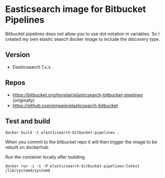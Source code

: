 # Easticsearch image for Bitbucket Pipelines

Bitbucket pipelines does not allow you to use dot notation in variables. So I created my own elastic search docker image to include the discovery type.

## Version
* Elasticsearch 7.x.x

## Repos
* https://bitbucket.org/lionslair/elasticsearch-bitbucket-pipelines (originally)
* https://github.com/empeje/elasticsearch-bitbucket


## Test and build

`docker build -t elasticsearch-bitbucket-pipelines .`

When you commit to the bitbucket repo it will then trigger the image to be rebuilt on dockerhub.

Run the container locally after building.

`docker run -i -t -P elasticsearch-bitbucket-pipelines:latest /lib/systemd/systemd`
